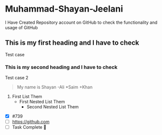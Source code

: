 # Muhammad-Shayan-Jeelani
I Have Created Repository account on GitHub to check the functionality and usage of GitHub
## This is my first heading and I have to check
Test case
### This is my second heading and I have to check
Test case 2
>My name is Shayan
-Ali
*Saim
+Khan
1. First List Them
   - First Nested List Them
     - Second Nested List Them
-[x] #739
- [ ] https://github.com
- [ ] Task Complete :tada:
